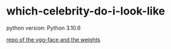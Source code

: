 # which-celebrity-do-i-look-like

python version: Python 3.10.6

[repo of the vgg-face and the weights](https://github.com/prlz77/vgg-face.pytorch)
